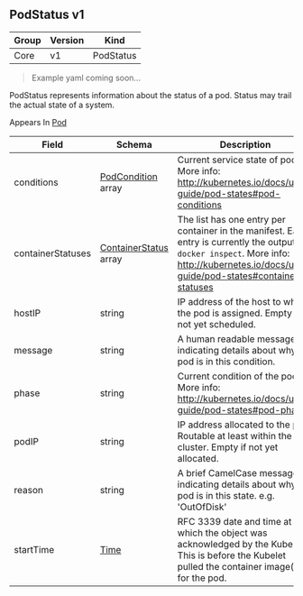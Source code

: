 ## PodStatus v1

Group        | Version     | Kind
------------ | ---------- | -----------
Core | v1 | PodStatus

> Example yaml coming soon...



PodStatus represents information about the status of a pod. Status may trail the actual state of a system.

<aside class="notice">
Appears In  <a href="#pod-v1">Pod</a> </aside>

Field        | Schema     | Description
------------ | ---------- | -----------
conditions | [PodCondition](#podcondition-v1) array | Current service state of pod. More info: http://kubernetes.io/docs/user-guide/pod-states#pod-conditions
containerStatuses | [ContainerStatus](#containerstatus-v1) array | The list has one entry per container in the manifest. Each entry is currently the output of `docker inspect`. More info: http://kubernetes.io/docs/user-guide/pod-states#container-statuses
hostIP | string | IP address of the host to which the pod is assigned. Empty if not yet scheduled.
message | string | A human readable message indicating details about why the pod is in this condition.
phase | string | Current condition of the pod. More info: http://kubernetes.io/docs/user-guide/pod-states#pod-phase
podIP | string | IP address allocated to the pod. Routable at least within the cluster. Empty if not yet allocated.
reason | string | A brief CamelCase message indicating details about why the pod is in this state. e.g. 'OutOfDisk'
startTime | [Time](#time-unversioned) | RFC 3339 date and time at which the object was acknowledged by the Kubelet. This is before the Kubelet pulled the container image(s) for the pod.

